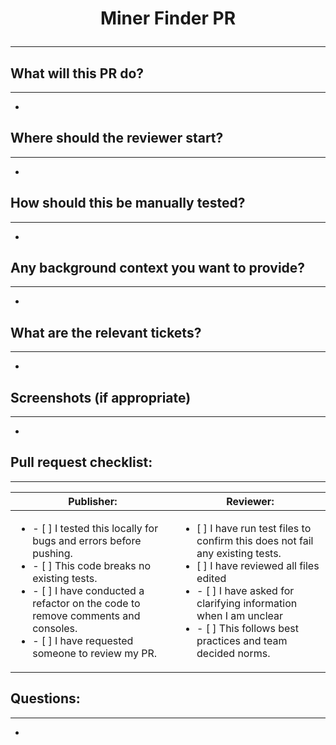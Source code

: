 # <p align="center">Miner Finder PR</p>
<hr>

## What will this PR do?
<hr>

-


## Where should the reviewer start?
<hr>

-


## How should this be manually tested?
<hr>

-


## Any background context you want to provide?
<hr>

-


## What are the relevant tickets?
<hr>

-


## Screenshots (if appropriate)
<hr>

-



## Pull request checklist:
<hr>

| Publisher: | Reviewer: |
| ---------- | --------- |
|<ul><li>- [ ] I tested this locally for bugs and errors before pushing.</li><li>- [ ] This code breaks no existing tests.</li><li>- [ ] I have conducted a refactor on the code to remove comments and consoles.</li><li>- [ ] I have requested someone to review my PR.</li></ul> | <ul><li>[ ] I have run test files to confirm this does not fail any existing tests.</li><li>[ ] I have reviewed all files edited</li><li>- [ ] I have asked for clarifying information when I am unclear</li><li>- [ ] This follows best practices and team decided norms.</li></ul>| 


## Questions:
<hr>

-



